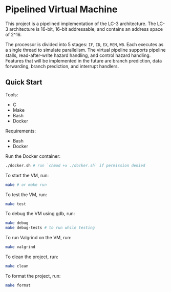 # Pipelined Virtual Machine

This project is a pipelined implementation of the LC-3 architecture.
The LC-3 architecture is 16-bit, 16-bit addressable, and contains an address
space of 2^16.

The processor is divided into 5 stages: `IF`, `ID`, `EX`, `MEM`, `WB`. Each
executes as a single thread to simulate parallelism. The virtual pipeline
supports pipeline stalls, read-after-write hazard handling, and control hazard
handling. Features that will be implemented in the future are branch prediction,
data forwarding, branch prediction, and interrupt handlers.

## Quick Start

Tools:
- C
- Make
- Bash
- Docker 

Requirements:
- Bash
- Docker

Run the Docker container:
```bash
./docker.sh # run `chmod +x ./docker.sh` if permission denied
```

To start the VM, run:
```bash
make # or make run
```

To test the VM, run:
```bash
make test
```

To debug the VM using gdb, run:
```bash
make debug 
make debug-tests # to run while testing
```

To run Valgrind on the VM, run:
```bash
make valgrind
```

To clean the project, run:
```bash
make clean 
```

To format the project, run:
```bash
make format 
```

